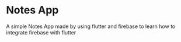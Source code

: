 # Notes App

A simple Notes App made by using flutter and firebase to learn how to integrate firebase with flutter
